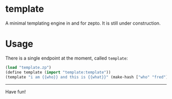 # template

A minimal templating engine in and for zepto.
It is still under construction.

# Usage

There is a single endpoint at the moment, called `template`:
```clojure
(load "template.zp")
(define template (import "template:template"))
(template "i am {{who}} and this is {{what}}" (make-hash ["who" "fred"] ["what" "awesome"]))
```

<hr/>
Have fun!
